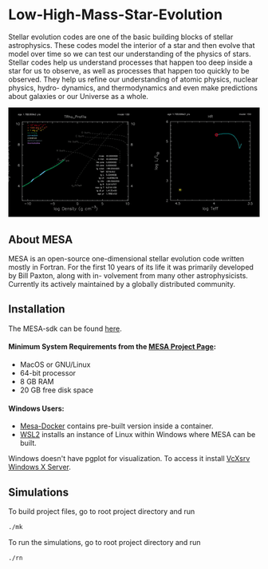 # Low-High-Mass-Star-Evolution
Stellar evolution codes are one of the basic building blocks of stellar astrophysics. These
codes model the interior of a star and then evolve that model over time so we can test our
understanding of the physics of stars. Stellar codes help us understand processes that happen
too deep inside a star for us to observe, as well as processes that happen too quickly to be
observed. They help us refine our understanding of atomic physics, nuclear physics, hydro-
dynamics, and thermodynamics and even make predictions about galaxies or our Universe
as a whole.

![High Mass Stellar Evolution](https://github.com/axr6077/Low-High-Mass-Star-Evolution/blob/main/high_mass/highmass_sim.gif)

## About MESA
MESA is an open-source one-dimensional stellar evolution code written mostly in Fortran.
For the first 10 years of its life it was primarily developed by Bill Paxton, along with in-
volvement from many other astrophysicists. Currently its actively maintained by a globally distributed
community. 

## Installation

The MESA-sdk can be found [here](https://docs.mesastar.org/en/release-r22.05.1/quickstart.html).

<p>

#### Minimum System Requirements from the [MESA Project Page](https://docs.mesastar.org/en/release-r22.05.1/installation.html):

- MacOS or GNU/Linux
- 64-bit processor
- 8 GB RAM
- 20 GB free disk space

#### Windows Users:
- [Mesa-Docker](https://github.com/evbauer/MESA-Docker) contains pre-built version inside a container. 
- [WSL2](https://learn.microsoft.com/en-us/windows/wsl/install) installs an instance of Linux within Windows where MESA can be built. 

Windows doesn't have pgplot for visualization. To access it install [VcXsrv Windows X Server](https://sourceforge.net/projects/vcxsrv/).

</p>
</details>

## Simulations

To build project files, go to root project directory and run
```bash
./mk 
```

To run the simulations, go to root project directory and run 
```bash
./rn
```
